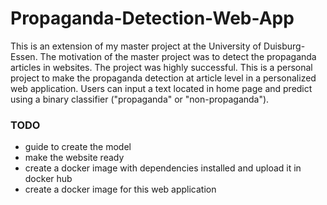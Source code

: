 # Propaganda-Detection-Web-App
This is an extension of my master project at the University of Duisburg-Essen. The motivation of the master project was to detect the propaganda articles in websites. The project was highly successful. This is a personal project to make the propaganda detection at article level in a personalized web application. Users can input a text located in home page and predict using a binary classifier ("propaganda" or "non-propaganda"). 

### TODO
- guide to create the model
- make the website ready
- create a docker image with dependencies installed and upload it in docker hub
- create a docker image for this web application

